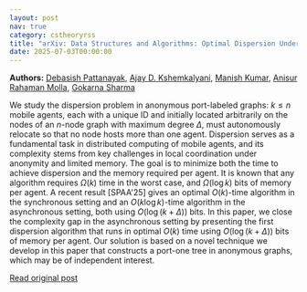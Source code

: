 ```yaml
---
layout: post
nav: true
category: cstheoryrss
title: "arXiv: Data Structures and Algorithms: Optimal Dispersion Under Asynchrony"
date: 2025-07-03T00:00:00
---
```


**Authors:** [Debasish Pattanayak](https://dblp.uni-trier.de/search?q=Debasish+Pattanayak), [Ajay D. Kshemkalyani](https://dblp.uni-trier.de/search?q=Ajay+D.+Kshemkalyani), [Manish Kumar](https://dblp.uni-trier.de/search?q=Manish+Kumar), [Anisur Rahaman Molla](https://dblp.uni-trier.de/search?q=Anisur+Rahaman+Molla), [Gokarna Sharma](https://dblp.uni-trier.de/search?q=Gokarna+Sharma)

We study the dispersion problem in anonymous port-labeled graphs: $k \leq n$
mobile agents, each with a unique ID and initially located arbitrarily on the
nodes of an $n$-node graph with maximum degree $\Delta$, must autonomously
relocate so that no node hosts more than one agent. Dispersion serves as a
fundamental task in distributed computing of mobile agents, and its complexity
stems from key challenges in local coordination under anonymity and limited
memory.
The goal is to minimize both the time to achieve dispersion and the memory
required per agent. It is known that any algorithm requires $\Omega(k)$ time in
the worst case, and $\Omega(\log k)$ bits of memory per agent. A recent result
[SPAA'25] gives an optimal $O(k)$-time algorithm in the synchronous setting and
an $O(k \log k)$-time algorithm in the asynchronous setting, both using
$O(\log(k+\Delta))$ bits.
In this paper, we close the complexity gap in the asynchronous setting by
presenting the first dispersion algorithm that runs in optimal $O(k)$ time
using $O(\log(k+\Delta))$ bits of memory per agent. Our solution is based on a
novel technique we develop in this paper that constructs a port-one tree in
anonymous graphs, which may be of independent interest.

[Read original post](http://arxiv.org/abs/2507.01298v1)
